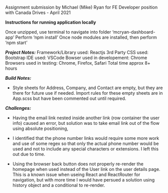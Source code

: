 Assignment submission by Michael (Mike) Ryan for FE Developer position with Canada Drives - April 2021


**Instructions for running application locally**

Once unzipped, use terminal to navigate into folder ‘mcryan-dashboard-app’
Perform ‘npm install’
Once node modules are installed, then perform ‘npm start’


***Project Notes:***
Framework/Library used: Reactjs
3rd Party CSS used: Bootstrap
IDE used: VSCode
Bowser used in developement: Chrome
Browsers used in testing: Chrome, Firefox, Safari
Total time approx 8+ hours


***Build Notes:***
- Style sheets for Address, Company, and Contact are empty, but they are there for future use if needed. Import rules for these empty sheets are in App.scss but have been commented out until required.


***Challenges:***
- Having the email link nested inside another link (row container the user info) caused an error, but solution was to take email link out of the flow using absolute positioning,

- I identified that the phone number links would require some more work and use of some regex so that only the actual phone number would be used and not to include any special characters or extensions. I left this out due to time.

- Using the browser back button does not properly re-render the homepage when used instead of the User link on the user details page. This is a known issue when useing React and ReactRouter for navigation, but with more time I would have persued a solution using history object and a conditional to re-render.
